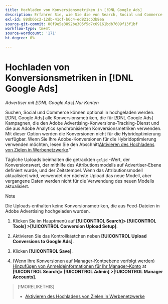 ```yaml
---
title: Hochladen von Konversionsmetriken in [!DNL Google Ads]
description: Erfahren Sie, wie Sie die von Search, Social und Commerce verfolgten Konversionsmetriken in [!DNL Google Ads].
exl-id: 88db66c2-12db-41cf-b6c4-ed821cb3b8ea
source-git-commit: 00f9e5e3892be305f5d7c69161bdb7609f13f1bf
workflow-type: tm+mt
source-wordcount: '171'
ht-degree: 0%

---
```


# Hochladen von Konversionsmetriken in [!DNL Google Ads]

*Advertiser mit [!DNL Google Ads] Nur Konten*

Suchen, Social und Commerce können optional in hochgeladen werden. [!DNL Google Ads] alle Konversionsmetriken, die für [!DNL Google Ads] Kampagnen, die den Adobe Advertising-Konversions-Tracking-Dienst und die aus Adobe Analytics synchronisierten Konversionsmetriken verwenden. Mit dieser Option werden die Konversionen nicht für die Hybridoptimierung verfügbar. Wenn Sie Ihre Adobe-Konversionen für die Hybridoptimierung verwenden möchten, lesen Sie den Abschnitt[Aktivieren des Hochladens von Zielen in Werbenetzwerke](objective-upload-to-networks.md).&quot;

Tägliche Uploads beinhalten die getrackten `gclid` -Wert, der Konversionswert, der mithilfe des Attributionsmodells auf Advertiser-Ebene definiert wurde, und der Zeitstempel. Wenn das Attributionsmodell aktualisiert wird, verwendet der nächste Upload das neue Modell, aber vergangene Daten werden nicht für die Verwendung des neuen Modells aktualisiert.

>[!NOTE]
>
>Die Uploads enthalten keine Konversionsmetriken, die aus Feed-Dateien in Adobe Advertising hochgeladen wurden.

1. Klicken Sie im Hauptmenü auf **[!UICONTROL Search]> [!UICONTROL Tools] >[!UICONTROL Conversion Upload Setup]**.

1. Aktivieren Sie das Kontrollkästchen neben **[!UICONTROL Upload Conversions to Google Ads]**.

1. Klicken **[!UICONTROL Save]**.

1. (Wenn Ihre Konversionen auf Manager-Kontoebene verfolgt werden) [Hinzufügen von Anmeldeinformationen für Ihr Manager-Konto](/help/search-social-commerce/admin/manager-accounts.md) at **[!UICONTROL Search]> [!UICONTROL Admin] >[!UICONTROL Manager Accounts]**.

>[!MORELIKETHIS]
>
>* [Aktivieren des Hochladens von Zielen in Werbenetzwerke](objective-upload-to-networks.md)
